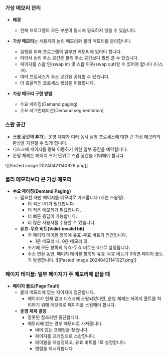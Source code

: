### 가상 메모리 관리

- **배경**
    
    - 전체 프로그램의 모든 부분이 동시에 필요하지 않을 수 있습니다.
- **가상 메모리**는 사용자의 논리 메모리와 물리 메모리를 분리합니다.
    
    - 실행을 위해 프로그램의 일부만 메모리에 있어야 합니다.
    - 따라서 논리 주소 공간은 물리 주소 공간보다 훨씬 클 수 있습니다.
    - 페이지를 스왑 인(swap in) 및 스왑 아웃(swap out)할 수 있어야 합니다 (디스크).
    - 여러 프로세스가 주소 공간을 공유할 수 있습니다.
    - 더 효율적인 프로세스 생성을 허용합니다.
- **가상 메모리 구현 방법**:
    
    - 수요 페이징(Demand paging)
    - 수요 세그먼테이션(Demand segmentation)

### 스왑 공간

- **스왑 공간의 추가**는 운영 체제가 여러 동시 실행 프로세스에 대한 큰 가상 메모리의 환상을 지원할 수 있게 합니다.
- 디스크에 페이지를 왕복 이동하기 위한 일부 공간을 예약합니다.
- 운영 체제는 페이지 크기 단위로 스왑 공간을 기억해야 합니다.

![[Pasted image 20240421140928.png]]


### 물리 메모리보다 큰 가상 메모리

- **수요 페이징(Demand Paging)**
    - 필요할 때만 페이지를 메모리로 가져옵니다 (지연 스왑핑).
        - 더 적은 I/O가 필요합니다.
        - 더 적은 메모리가 필요합니다.
        - 더 빠른 응답이 가능합니다.
        - 더 많은 사용자를 수용할 수 있습니다.
    - **유효-무효 비트(Valid-invalid bit)**
        - 각 페이지 테이블 항목에 유효-무효 비트가 연관됩니다.
            - 1은 메모리 내, 0은 메모리 외.
        - 초기에 모든 항목의 유효-무효 비트는 0으로 설정됩니다.
        - 주소 변환 동안, 페이지 테이블 항목의 유효-무효 비트가 0이면 페이지 폴트가 발생합니다.
![[Pasted image 20240421141027.png]]
### 페이지 테이블: 일부 페이지가 주 메모리에 없을 때

- **페이지 폴트(Page Fault)**
    - 물리 메모리에 없는 페이지에 접근합니다.
        - 페이지가 현재 없고 디스크에 스왑되었다면, 운영 체제는 페이지 폴트를 처리하기 위해 메모리로 페이지를 스왑해야 합니다.
    - **운영 체제 결정**
        - 잘못된 참조라면 중단합니다.
        - 메모리에 없는 경우 메모리로 가져옵니다.
            - 비어 있는 프레임을 찾습니다.
            - 페이지를 프레임으로 스왑합니다.
            - 테이블을 재설정하고, 유효 비트를 1로 설정합니다.
            - 명령을 재시작합니다
